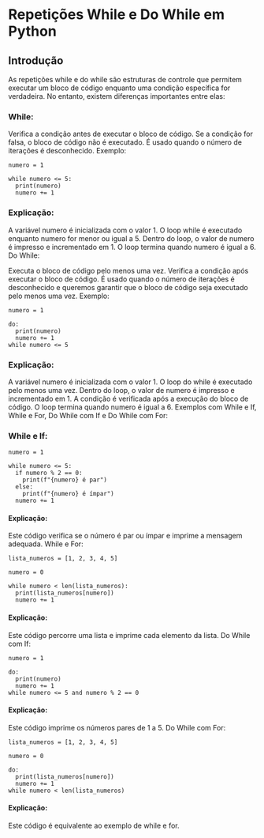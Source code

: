 # Repetições While e Do While em Python
## Introdução

As repetições while e do while são estruturas de controle que permitem executar um bloco de código enquanto uma condição específica for verdadeira. No entanto, existem diferenças importantes entre elas:

### While:

Verifica a condição antes de executar o bloco de código.
Se a condição for falsa, o bloco de código não é executado.
É usado quando o número de iterações é desconhecido.
Exemplo:

```
numero = 1

while numero <= 5:
  print(numero)
  numero += 1
```

### Explicação:

A variável numero é inicializada com o valor 1.
O loop while é executado enquanto numero for menor ou igual a 5.
Dentro do loop, o valor de numero é impresso e incrementado em 1.
O loop termina quando numero é igual a 6.
Do While:

Executa o bloco de código pelo menos uma vez.
Verifica a condição após executar o bloco de código.
É usado quando o número de iterações é desconhecido e queremos garantir que o bloco de código seja executado pelo menos uma vez.
Exemplo:

```
numero = 1

do:
  print(numero)
  numero += 1
while numero <= 5
```

### Explicação:

A variável numero é inicializada com o valor 1.
O loop do while é executado pelo menos uma vez.
Dentro do loop, o valor de numero é impresso e incrementado em 1.
A condição é verificada após a execução do bloco de código.
O loop termina quando numero é igual a 6.
Exemplos com While e If, While e For, Do While com If e Do While com For:

### While e If:

```
numero = 1

while numero <= 5:
  if numero % 2 == 0:
    print(f"{numero} é par")
  else:
    print(f"{numero} é ímpar")
  numero += 1
```

#### Explicação:

Este código verifica se o número é par ou ímpar e imprime a mensagem adequada.
While e For:

```
lista_numeros = [1, 2, 3, 4, 5]

numero = 0

while numero < len(lista_numeros):
  print(lista_numeros[numero])
  numero += 1
```

#### Explicação:

Este código percorre uma lista e imprime cada elemento da lista.
Do While com If:

```
numero = 1

do:
  print(numero)
  numero += 1
while numero <= 5 and numero % 2 == 0
```

#### Explicação:

Este código imprime os números pares de 1 a 5.
Do While com For:

```
lista_numeros = [1, 2, 3, 4, 5]

numero = 0

do:
  print(lista_numeros[numero])
  numero += 1
while numero < len(lista_numeros)
```

#### Explicação:

Este código é equivalente ao exemplo de while e for.
